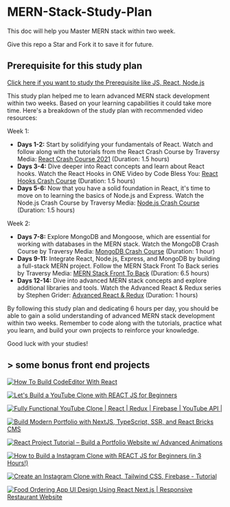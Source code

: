 # MERN-Stack-Study-Plan
This doc will help you Master MERN stack within two week.

Give this repo a Star and Fork it to save it for future.

## Prerequisite for this study plan 
[Click here if you want to study the Prerequisite like JS, React, Node.js](https://github.com/parthamk/MERNPrerequisite/blob/main/README.md)

This study plan helped me to learn advanced MERN stack development within two weeks. Based on your learning capabilities it could take more time. Here's a breakdown of the study plan with recommended video resources:

Week 1:
- **Days 1-2:** Start by solidifying your fundamentals of React. Watch and follow along with the tutorials from the React Crash Course by Traversy Media: [React Crash Course 2021](https://www.youtube.com/watch?v=w7ejDZ8SWv8) (Duration: 1.5 hours)
- **Days 3-4:** Dive deeper into React concepts and learn about React hooks. Watch the React Hooks in ONE Video by Code Bless You: [React Hooks Crash Course](https://www.youtube.com/watch?v=mxK8b99iJTg) (Duration: 1.5 hours)
- **Days 5-6:** Now that you have a solid foundation in React, it's time to move on to learning the basics of Node.js and Express. Watch the Node.js Crash Course by Traversy Media: [Node.js Crash Course](https://www.youtube.com/watch?v=fBNz5xF-Kx4) (Duration: 1.5 hours)

Week 2:
- **Days 7-8:** Explore MongoDB and Mongoose, which are essential for working with databases in the MERN stack. Watch the MongoDB Crash Course by Traversy Media: [MongoDB Crash Course](https://www.youtube.com/playlist?list=PL4cUxeGkcC9jpvoYriLI0bY8DOgWZfi6u) (Duration: 1 hour)
- **Days 9-11:** Integrate React, Node.js, Express, and MongoDB by building a full-stack MERN project. Follow the MERN Stack Front To Back series by Traversy Media: [MERN Stack Front To Back](https://www.youtube.com/playlist?list=PLillGF-RfqbZMNtaOXJQiDebNXjVapWPZ) (Duration: 6.5 hours)
- **Days 12-14:** Dive into advanced MERN stack concepts and explore additional libraries and tools. Watch the Advanced React & Redux series by Stephen Grider: [Advanced React & Redux](https://www.youtube.com/watch?v=93p3LxR9xfM&list=PLQDnxXqV213JJFtDaG0aE9vqvp6Wm7nBg) (Duration: 1 hours)

By following this study plan and dedicating 6 hours per day, you should be able to gain a solid understanding of advanced MERN stack development within two weeks. Remember to code along with the tutorials, practice what you learn, and build your own projects to reinforce your knowledge.

Good luck with your studies!

## > some bonus front end projects

[![ How To Build CodeEditor With React](https://res.cloudinary.com/marcomontalbano/image/upload/v1685957298/video_to_markdown/images/youtube--wcVxX7lu2d4-c05b58ac6eb4c4700831b2b3070cd403.jpg)](https://www.youtube.com/watch?v=wcVxX7lu2d4 " How To Build CodeEditor With React")

[![Let's Build a YouTube Clone with REACT JS for Beginners](https://res.cloudinary.com/marcomontalbano/image/upload/v1685957425/video_to_markdown/images/youtube--NT299zIk2JY-c05b58ac6eb4c4700831b2b3070cd403.jpg)](https://www.youtube.com/watch?v=NT299zIk2JY "Let's Build a YouTube Clone with REACT JS for Beginners")

[![Fully Functional YouTube Clone | React | Redux | Firebase | YouTube API |](https://res.cloudinary.com/marcomontalbano/image/upload/v1685957514/video_to_markdown/images/youtube--Mos5QJAje28-c05b58ac6eb4c4700831b2b3070cd403.jpg)](https://www.youtube.com/watch?v=Mos5QJAje28 "Fully Functional YouTube Clone | React | Redux | Firebase | YouTube API |")

[![Build Modern Portfolio with NextJS, TypeScript, SSR, and React Bricks CMS](https://res.cloudinary.com/marcomontalbano/image/upload/v1685957555/video_to_markdown/images/youtube--Ym6RYyRBPaA-c05b58ac6eb4c4700831b2b3070cd403.jpg)](https://www.youtube.com/watch?v=Ym6RYyRBPaA "Build Modern Portfolio with NextJS, TypeScript, SSR, and React Bricks CMS")

[![ React Project Tutorial – Build a Portfolio Website w/ Advanced Animations](https://res.cloudinary.com/marcomontalbano/image/upload/v1685957621/video_to_markdown/images/youtube--bmpI252DmiI-c05b58ac6eb4c4700831b2b3070cd403.jpg)](https://www.youtube.com/watch?v=bmpI252DmiI " React Project Tutorial – Build a Portfolio Website w/ Advanced Animations")

[![How to Build a Instagram Clone with REACT JS for Beginners (in 3 Hours!)](https://res.cloudinary.com/marcomontalbano/image/upload/v1685957660/video_to_markdown/images/youtube--f7T48W0cwXM-c05b58ac6eb4c4700831b2b3070cd403.jpg)](https://www.youtube.com/watch?v=f7T48W0cwXM "How to Build a Instagram Clone with REACT JS for Beginners (in 3 Hours!)")

[![Create an Instagram Clone with React, Tailwind CSS, Firebase - Tutorial](https://res.cloudinary.com/marcomontalbano/image/upload/v1685957709/video_to_markdown/images/youtube--mDgEqoQUBgk-c05b58ac6eb4c4700831b2b3070cd403.jpg)](https://www.youtube.com/watch?v=mDgEqoQUBgk "Create an Instagram Clone with React, Tailwind CSS, Firebase - Tutorial")

[![Food Ordering App UI Design Using React Next.js | Responsive Restaurant Website](https://res.cloudinary.com/marcomontalbano/image/upload/v1685957746/video_to_markdown/images/youtube--vIxGDq1SPZQ-c05b58ac6eb4c4700831b2b3070cd403.jpg)](https://www.youtube.com/watch?v=vIxGDq1SPZQ "Food Ordering App UI Design Using React Next.js | Responsive Restaurant Website")


